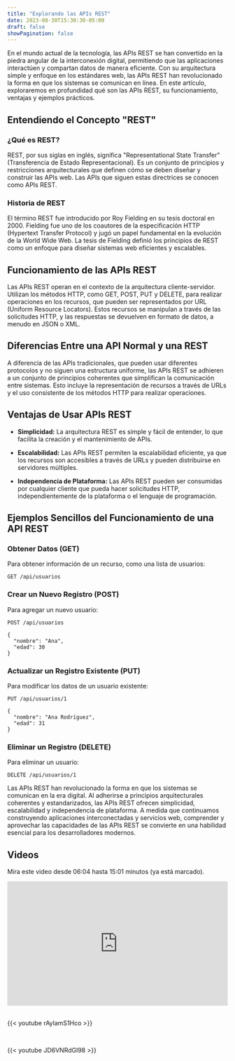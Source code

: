 ```yaml
---
title: "Explorando las APIs REST"
date: 2023-08-30T15:30:30-05:00
draft: false
showPagination: false
---
```


En el mundo actual de la tecnología, las APIs REST se han convertido en la piedra angular de la interconexión digital, permitiendo que las aplicaciones interactúen y compartan datos de manera eficiente. Con su arquitectura simple y enfoque en los estándares web, las APIs REST han revolucionado la forma en que los sistemas se comunican en línea. En este artículo, exploraremos en profundidad qué son las APIs REST, su funcionamiento, ventajas y ejemplos prácticos.

## Entendiendo el Concepto "REST"

### ¿Qué es REST?

REST, por sus siglas en inglés, significa "Representational State Transfer" (Transferencia de Estado Representacional). Es un conjunto de principios y restricciones arquitecturales que definen cómo se deben diseñar y construir las APIs web. Las APIs que siguen estas directrices se conocen como APIs REST.

### Historia de REST

El término REST fue introducido por Roy Fielding en su tesis doctoral en 2000. Fielding fue uno de los coautores de la especificación HTTP (Hypertext Transfer Protocol) y jugó un papel fundamental en la evolución de la World Wide Web. La tesis de Fielding definió los principios de REST como un enfoque para diseñar sistemas web eficientes y escalables.

## Funcionamiento de las APIs REST

Las APIs REST operan en el contexto de la arquitectura cliente-servidor. Utilizan los métodos HTTP, como GET, POST, PUT y DELETE, para realizar operaciones en los recursos, que pueden ser representados por URL (Uniform Resource Locators). Estos recursos se manipulan a través de las solicitudes HTTP, y las respuestas se devuelven en formato de datos, a menudo en JSON o XML.

## Diferencias Entre una API Normal y una REST

A diferencia de las APIs tradicionales, que pueden usar diferentes protocolos y no siguen una estructura uniforme, las APIs REST se adhieren a un conjunto de principios coherentes que simplifican la comunicación entre sistemas. Esto incluye la representación de recursos a través de URLs y el uso consistente de los métodos HTTP para realizar operaciones.

## Ventajas de Usar APIs REST

- **Simplicidad:** La arquitectura REST es simple y fácil de entender, lo que facilita la creación y el mantenimiento de APIs.

- **Escalabilidad:** Las APIs REST permiten la escalabilidad eficiente, ya que los recursos son accesibles a través de URLs y pueden distribuirse en servidores múltiples.

- **Independencia de Plataforma:** Las APIs REST pueden ser consumidas por cualquier cliente que pueda hacer solicitudes HTTP, independientemente de la plataforma o el lenguaje de programación.

## Ejemplos Sencillos del Funcionamiento de una API REST

### Obtener Datos (GET)

Para obtener información de un recurso, como una lista de usuarios:

```
GET /api/usuarios
```

### Crear un Nuevo Registro (POST)

Para agregar un nuevo usuario:

```
POST /api/usuarios

{
  "nombre": "Ana",
  "edad": 30
}
```

### Actualizar un Registro Existente (PUT)

Para modificar los datos de un usuario existente:

```
PUT /api/usuarios/1

{
  "nombre": "Ana Rodríguez",
  "edad": 31
}
```

### Eliminar un Registro (DELETE)

Para eliminar un usuario:

```
DELETE /api/usuarios/1
```

Las APIs REST han revolucionado la forma en que los sistemas se comunican en la era digital. Al adherirse a principios arquitecturales coherentes y estandarizados, las APIs REST ofrecen simplicidad, escalabilidad y independencia de plataforma. A medida que continuamos construyendo aplicaciones interconectadas y servicios web, comprender y aprovechar las capacidades de las APIs REST se convierte en una habilidad esencial para los desarrolladores modernos.

## Videos

Mira este video desde 06:04 hasta 15:01 minutos (ya está marcado).

<div style="position: relative; padding-bottom: 56.25%; height: 0; overflow: hidden;">
  <iframe style="position: absolute; top: 0; left: 0; width: 100%; height: 100%; border:0;" src="https://www.youtube.com/embed/-9d3KhCqOtU?start=364&end=901" title="YouTube video player" frameborder="0" allow="accelerometer; autoplay; clipboard-write; encrypted-media; gyroscope; picture-in-picture; web-share" allowfullscreen></iframe>
</div>

<br>

{{< youtube rAylamS1Hco >}}

<br>

{{< youtube JD6VNRdGl98 >}}
